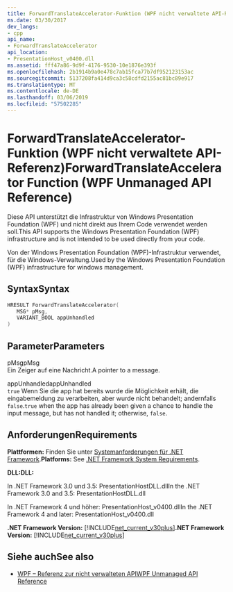 ```yaml
---
title: ForwardTranslateAccelerator-Funktion (WPF nicht verwaltete API-Referenz)
ms.date: 03/30/2017
dev_langs:
- cpp
api_name:
- ForwardTranslateAccelerator
api_location:
- PresentationHost_v0400.dll
ms.assetid: fff47a86-9d9f-4176-9530-10e1876e393f
ms.openlocfilehash: 2b1914b9a0e478c7ab15fca77b7df952123153ac
ms.sourcegitcommit: 5137208fa414d9ca3c58cdfd2155ac81bc89e917
ms.translationtype: MT
ms.contentlocale: de-DE
ms.lasthandoff: 03/06/2019
ms.locfileid: "57502285"
---
```

# <a name="forwardtranslateaccelerator-function-wpf-unmanaged-api-reference"></a><span data-ttu-id="65f49-102">ForwardTranslateAccelerator-Funktion (WPF nicht verwaltete API-Referenz)</span><span class="sxs-lookup"><span data-stu-id="65f49-102">ForwardTranslateAccelerator Function (WPF Unmanaged API Reference)</span></span>
<span data-ttu-id="65f49-103">Diese API unterstützt die Infrastruktur von Windows Presentation Foundation (WPF) und nicht direkt aus Ihrem Code verwendet werden soll.</span><span class="sxs-lookup"><span data-stu-id="65f49-103">This API supports the Windows Presentation Foundation (WPF) infrastructure and is not intended to be used directly from your code.</span></span>  
  
 <span data-ttu-id="65f49-104">Von der Windows Presentation Foundation (WPF)-Infrastruktur verwendet, für die Windows-Verwaltung.</span><span class="sxs-lookup"><span data-stu-id="65f49-104">Used by the Windows Presentation Foundation (WPF) infrastructure for windows management.</span></span>  
  
## <a name="syntax"></a><span data-ttu-id="65f49-105">Syntax</span><span class="sxs-lookup"><span data-stu-id="65f49-105">Syntax</span></span>  
  
```cpp  
HRESULT ForwardTranslateAccelerator(  
   MSG* pMsg,   
   VARIANT_BOOL appUnhandled  
)  
```  
  
## <a name="parameters"></a><span data-ttu-id="65f49-106">Parameter</span><span class="sxs-lookup"><span data-stu-id="65f49-106">Parameters</span></span>  
 <span data-ttu-id="65f49-107">pMsg</span><span class="sxs-lookup"><span data-stu-id="65f49-107">pMsg</span></span>  
 <span data-ttu-id="65f49-108">Ein Zeiger auf eine Nachricht.</span><span class="sxs-lookup"><span data-stu-id="65f49-108">A pointer to a message.</span></span>  
  
 <span data-ttu-id="65f49-109">appUnhandled</span><span class="sxs-lookup"><span data-stu-id="65f49-109">appUnhandled</span></span>  
 <span data-ttu-id="65f49-110">`true` Wenn Sie die app hat bereits wurde die Möglichkeit erhält, die eingabemeldung zu verarbeiten, aber wurde nicht behandelt; andernfalls `false`.</span><span class="sxs-lookup"><span data-stu-id="65f49-110">`true` when the app has already been given a chance to handle the input message, but has not handled it; otherwise, `false`.</span></span>  
  
## <a name="requirements"></a><span data-ttu-id="65f49-111">Anforderungen</span><span class="sxs-lookup"><span data-stu-id="65f49-111">Requirements</span></span>  
 <span data-ttu-id="65f49-112">**Plattformen:** Finden Sie unter [Systemanforderungen für .NET Framework](../../get-started/system-requirements.md).</span><span class="sxs-lookup"><span data-stu-id="65f49-112">**Platforms:** See [.NET Framework System Requirements](../../get-started/system-requirements.md).</span></span>  
  
 <span data-ttu-id="65f49-113">**DLL:**</span><span class="sxs-lookup"><span data-stu-id="65f49-113">**DLL:**</span></span>  
  
 <span data-ttu-id="65f49-114">In .NET Framework 3.0 und 3.5: PresentationHostDLL.dll</span><span class="sxs-lookup"><span data-stu-id="65f49-114">In the .NET Framework 3.0 and 3.5: PresentationHostDLL.dll</span></span>  
  
 <span data-ttu-id="65f49-115">In .NET Framework 4 und höher: PresentationHost_v0400.dll</span><span class="sxs-lookup"><span data-stu-id="65f49-115">In the .NET Framework 4 and later: PresentationHost_v0400.dll</span></span>  
  
 <span data-ttu-id="65f49-116">**.NET Framework Version:** [!INCLUDE[net_current_v30plus](../../../../includes/net-current-v30plus-md.md)]</span><span class="sxs-lookup"><span data-stu-id="65f49-116">**.NET Framework Version:** [!INCLUDE[net_current_v30plus](../../../../includes/net-current-v30plus-md.md)]</span></span>  
  
## <a name="see-also"></a><span data-ttu-id="65f49-117">Siehe auch</span><span class="sxs-lookup"><span data-stu-id="65f49-117">See also</span></span>
- [<span data-ttu-id="65f49-118">WPF – Referenz zur nicht verwalteten API</span><span class="sxs-lookup"><span data-stu-id="65f49-118">WPF Unmanaged API Reference</span></span>](wpf-unmanaged-api-reference.md)
